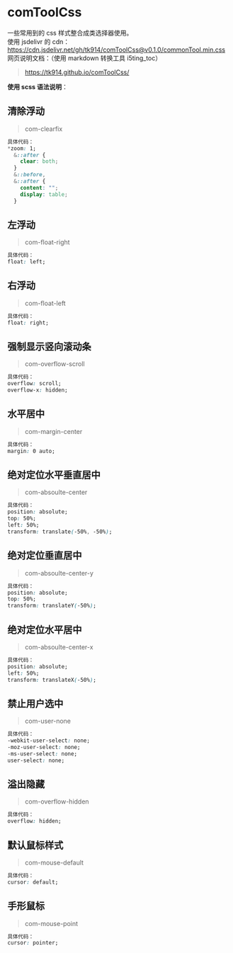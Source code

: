 # comToolCss

一些常用到的 css 样式整合成类选择器使用。  
使用 jsdelivr 的 cdn：
https://cdn.jsdelivr.net/gh/tk914/comToolCss@v0.1.0/commonTool.min.css  
网页说明文档：（使用 markdown 转换工具 i5ting_toc）

> https://tk914.github.io/comToolCss/

**使用 scss 语法说明**：

## 清除浮动

> com-clearfix

```css
具体代码：
*zoom: 1;
  &::after {
    clear: both;
  }
  &::before,
  &::after {
    content: "";
    display: table;
  }
```

## 左浮动

> com-float-right

```css
具体代码：
float: left;
```

## 右浮动

> com-float-left

```css
具体代码：
float: right;
```

## 强制显示竖向滚动条

> com-overflow-scroll

```css
具体代码：
overflow: scroll;
overflow-x: hidden;
```

## 水平居中

> com-margin-center

```css
具体代码：
margin: 0 auto;
```

## 绝对定位水平垂直居中

> com-absoulte-center

```css
具体代码：
position: absolute;
top: 50%;
left: 50%;
transform: translate(-50%, -50%);
```

## 绝对定位垂直居中

> com-absoulte-center-y

```css
具体代码：
position: absolute;
top: 50%;
transform: translateY(-50%);
```

## 绝对定位水平居中

> com-absoulte-center-x

```css
具体代码：
position: absolute;
left: 50%;
transform: translateX(-50%);
```

## 禁止用户选中

> com-user-none

```css
具体代码：
-webkit-user-select: none;
-moz-user-select: none;
-ms-user-select: none;
user-select: none;
```

## 溢出隐藏

> com-overflow-hidden

```css
具体代码：
overflow: hidden;
```

## 默认鼠标样式

> com-mouse-default

```css
具体代码：
cursor: default;
```

## 手形鼠标

> com-mouse-point

```css
具体代码：
cursor: pointer;
```

